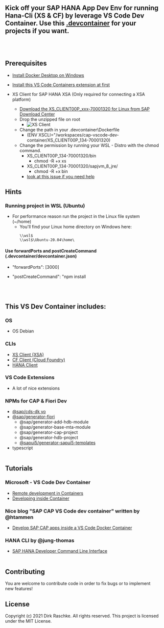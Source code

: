 ## Kick off your SAP HANA App Dev Env for running Hana-Cli (XS & CF) by leverage VS Code Dev Container. Use this [.devcontainer](https://github.com/draschke/vscode-sap-hana-dev-env-for-running-hana-cli/tree/main/.devcontainer) for your projects if you want.
<br/><br/>

## Prerequisites
- [Install Docker Desktop on Windows](https://docs.docker.com/docker-for-windows/install/)

- [Install this VS Code Containers extension at first](https://code.visualstudio.com/docs/remote/containers-tutorial#_install-the-extension)


- XS Client for SAP HANA XSA (Only required for connecting a XSA platform)
  - [Download the XS_CLIENT00P_xxx-70001320 for Linux from SAP Download Center](https://launchpad.support.sap.com/#/softwarecenter/template/products/related/_APP=00200682500000001943&_EVENT=DISPHIER&HEADER=Y&FUNCTIONBAR=N&EVENT=TREE&NE=NAVIGATE&ENR=73554900100900001301&V=MAINT/SAP%20HANA%20PLATFORM%20EDITION%202.0)
  - Drop the unzipped file on root
    - ![XS Client](https://github.com/draschke/vscode-sap-hana-dev-environment-for-cf-and-xs/blob/main/images/node14.png)
  - Change the path in your .devcontainer\Dockerfile
    - (ENV XSCLI="/workspaces/cap-vscode-dev-container/XS_CLIENT00P_134-70001320)
  - Change the permission by running your WSL - Distro with the chmod command.
      - XS_CLIENT00P_134-70001320/bin
        - chmod -R +x xs
      - XS_CLIENT00P_134-70001320/sapjvm_8_jre/
        - chmod -R +x bin 
      - [look at this issue if you need help](https://github.com/draschke/vscode-sap-hana-dev-env-for-running-hana-cli/issues/1#issuecomment-891732622)

## Hints
### Running project in WSL (Ubuntu)
- For performance reason run the project in the Linux file system (~/home)
  - You'll find your Linux home directory on Windows here:
    ``` 
    \\wsl$
    \\wsl$\Ubuntu-20.04\home\
    ```

#### Use forwardPorts and postCreateCommand (.devcontainer/devcontainer.json)
- "forwardPorts": [3000]
- "postCreateCommand": "npm install
     

  <br/><br/>

## This VS Dev Container includes:
### OS
  - OS Debian
### CLIs
  - [XS Client (XSA)](https://launchpad.support.sap.com/#/softwarecenter/template/products/related/_APP=00200682500000001943&_EVENT=DISPHIER&HEADER=Y&FUNCTIONBAR=N&EVENT=TREE&NE=NAVIGATE&ENR=73554900100900001301&V=MAINT/SAP%20HANA%20PLATFORM%20EDITION%202.0)
  - [CF Client (Cloud Foundry)](https://docs.cloudfoundry.org/cf-cli/install-go-cli.html#pkg-linux)
  - [HANA Client](https://www.npmjs.com/package/hana-cli)

### VS Code Extensions
  - A lot of nice extensions
  
### NPMs for CAP & Fiori Dev
  - [@sap/cds-dk yo](https://www.npmjs.com/package/@sap/cds-dk)
  - [@sap/generator-fiori](https://www.npmjs.com/package/@sap/generator-fiori)
    - @sap/generator-add-hdb-module
    - @sap/generator-base-mta-module
    - @sap/generator-cap-project
    - @sap/generator-hdb-project
    - [@sapui5/generator-sapui5-templates](https://www.npmjs.com/package/@sapui5/generator-sapui5-templates)
  - typescript 
<br/><br/>

## Tutorials
### Microsoft - VS Code Dev Container
- [Remote development in Containers](https://code.visualstudio.com/docs/remote/containers-tutorial)
- [Developing inside Container](https://code.visualstudio.com/docs/remote/containers)

### Nice blog "SAP CAP VS Code dev container" written by @htammen
- [Develop SAP CAP apps inside a VS Code Docker Container](https://blogs.sap.com/2020/02/20/develop-sap-cap-apps-inside-a-vs-code-docker-container/)

### HANA CLI by @jung-thomas
- [SAP HANA Developer Command Line Interface](https://github.com/SAP-samples/hana-developer-cli-tool-example)
<br/><br/>

## Contributing
You are welcome to contribute code in order to fix bugs or to implement new features!

## License
Copyright (c) 2021 Dirk Raschke. All rights reserved. This project is licensed under the MIT License.
